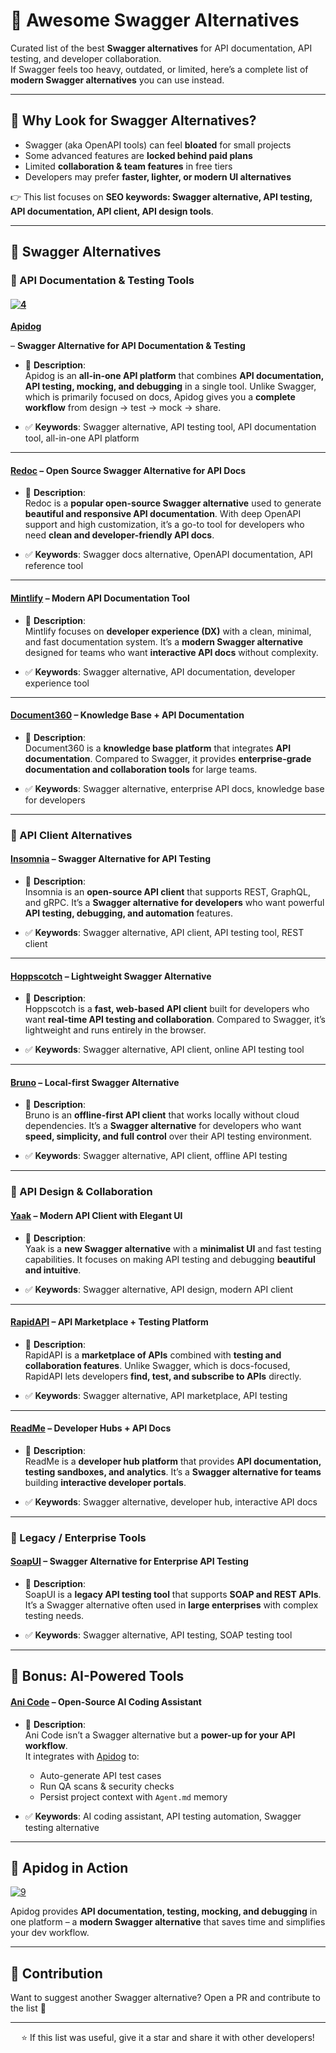 # 🌟 Awesome Swagger Alternatives

Curated list of the best **Swagger alternatives** for API documentation, API testing, and developer collaboration.  
If Swagger feels too heavy, outdated, or limited, here’s a complete list of **modern Swagger alternatives** you can use instead.  

---

## 🎯 Why Look for Swagger Alternatives?

- Swagger (aka OpenAPI tools) can feel **bloated** for small projects  
- Some advanced features are **locked behind paid plans**  
- Limited **collaboration & team features** in free tiers  
- Developers may prefer **faster, lighter, or modern UI alternatives**  

👉 This list focuses on **SEO keywords: Swagger alternative, API testing, API documentation, API client, API design tools**.  

---

## 🚀 Swagger Alternatives

### 🔹 API Documentation & Testing Tools

#### [![4](https://github.com/user-attachments/assets/780bdffb-9252-48ce-8bb3-5881b5e923ea)](https://apidog.com/?utm_source=github&utm_medium=awesome-swagger-alternatives)  
[**Apidog**](https://apidog.com/?utm_source=github&utm_medium=awesome-swagger-alternatives)

– **Swagger Alternative for API Documentation & Testing**  

- 📝 **Description**:  
Apidog is an **all-in-one API platform** that combines **API documentation, API testing, mocking, and debugging** in a single tool. Unlike Swagger, which is primarily focused on docs, Apidog gives you a **complete workflow** from design → test → mock → share.  

- ✅ **Keywords**: Swagger alternative, API testing tool, API documentation tool, all-in-one API platform  

---

#### [**Redoc**](https://redocly.com/) – **Open Source Swagger Alternative for API Docs**  

- 📝 **Description**:  
Redoc is a **popular open-source Swagger alternative** used to generate **beautiful and responsive API documentation**. With deep OpenAPI support and high customization, it’s a go-to tool for developers who need **clean and developer-friendly API docs**.  

- ✅ **Keywords**: Swagger docs alternative, OpenAPI documentation, API reference tool  

---

#### [**Mintlify**](https://mintlify.com/) – **Modern API Documentation Tool**  

- 📝 **Description**:  
Mintlify focuses on **developer experience (DX)** with a clean, minimal, and fast documentation system. It’s a **modern Swagger alternative** designed for teams who want **interactive API docs** without complexity.  

- ✅ **Keywords**: Swagger alternative, API documentation, developer experience tool  

---

#### [**Document360**](https://document360.com/) – **Knowledge Base + API Documentation**  

- 📝 **Description**:  
Document360 is a **knowledge base platform** that integrates **API documentation**. Compared to Swagger, it provides **enterprise-grade documentation and collaboration tools** for large teams.  

- ✅ **Keywords**: Swagger alternative, enterprise API docs, knowledge base for developers  

---

### 🔹 API Client Alternatives

#### [**Insomnia**](https://insomnia.rest/) – **Swagger Alternative for API Testing**  

- 📝 **Description**:  
Insomnia is an **open-source API client** that supports REST, GraphQL, and gRPC. It’s a **Swagger alternative for developers** who want powerful **API testing, debugging, and automation** features.  

- ✅ **Keywords**: Swagger alternative, API client, API testing tool, REST client  

---

#### [**Hoppscotch**](https://hoppscotch.io/) – **Lightweight Swagger Alternative**  

- 📝 **Description**:  
Hoppscotch is a **fast, web-based API client** built for developers who want **real-time API testing and collaboration**. Compared to Swagger, it’s lightweight and runs entirely in the browser.  

- ✅ **Keywords**: Swagger alternative, API client, online API testing tool  

---

#### [**Bruno**](https://www.usebruno.com/) – **Local-first Swagger Alternative**  

- 📝 **Description**:  
Bruno is an **offline-first API client** that works locally without cloud dependencies. It’s a **Swagger alternative** for developers who want **speed, simplicity, and full control** over their API testing environment.  

- ✅ **Keywords**: Swagger alternative, API client, offline API testing  

---

### 🔹 API Design & Collaboration

#### [**Yaak**](https://yaak.app/) – **Modern API Client with Elegant UI**  

- 📝 **Description**:  
Yaak is a **new Swagger alternative** with a **minimalist UI** and fast testing capabilities. It focuses on making API testing and debugging **beautiful and intuitive**.  

- ✅ **Keywords**: Swagger alternative, API design, modern API client  

---

#### [**RapidAPI**](https://rapidapi.com/) – **API Marketplace + Testing Platform**  

- 📝 **Description**:  
RapidAPI is a **marketplace of APIs** combined with **testing and collaboration features**. Unlike Swagger, which is docs-focused, RapidAPI lets developers **find, test, and subscribe to APIs** directly.  

- ✅ **Keywords**: Swagger alternative, API marketplace, API testing  

---

#### [**ReadMe**](https://readme.com/) – **Developer Hubs + API Docs**  

- 📝 **Description**:  
ReadMe is a **developer hub platform** that provides **API documentation, testing sandboxes, and analytics**. It’s a **Swagger alternative for teams** building **interactive developer portals**.  

- ✅ **Keywords**: Swagger alternative, developer hub, interactive API docs  

---

### 🔹 Legacy / Enterprise Tools

#### [**SoapUI**](https://www.soapui.org/) – **Swagger Alternative for Enterprise API Testing**  

- 📝 **Description**:  
SoapUI is a **legacy API testing tool** that supports **SOAP and REST APIs**. It’s a Swagger alternative often used in **large enterprises** with complex testing needs.  

- ✅ **Keywords**: Swagger alternative, API testing, SOAP testing tool  

---

## 🔹 Bonus: AI-Powered Tools

#### [**Ani Code**](https://github.com/hervekom37/Ani_Code) – **Open-Source AI Coding Assistant**  

- 📝 **Description**:  
Ani Code isn’t a Swagger alternative but a **power-up for your API workflow**.  
It integrates with [Apidog](https://apidog.com/?utm_source=github&utm_medium=awesome-swagger-alternatives) to:  
  - Auto-generate API test cases  
  - Run QA scans & security checks  
  - Persist project context with `Agent.md` memory  

- ✅ **Keywords**: AI coding assistant, API testing automation, Swagger testing alternative  

---

## 📸 Apidog in Action  

[![9](https://github.com/user-attachments/assets/d11b1dc8-8c28-4152-832d-9105e962d88d)
](https://apidog.com/?utm_source=github&utm_medium=awesome-swagger-alternatives)  

Apidog provides **API documentation, testing, mocking, and debugging** in one platform – a **modern Swagger alternative** that saves time and simplifies your dev workflow.  

---

## 🤝 Contribution

Want to suggest another Swagger alternative? Open a PR and contribute to the list 🚀  

---

<div align="center">

⭐ If this list was useful, give it a star and share it with other developers!  

</div>
